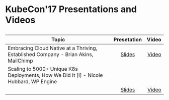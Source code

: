 # KubeCon'17 Presentations and Videos


## 

| Topic        | Presetation          | Video  |
| ------------- |:-------------:| -----:|
| Embracing Cloud Native at a Thriving, Established Company - Brian Akins, MailChimp | [Slides](https://schd.ws/hosted_files/kccncna17/36/kubecon-2017-v2%20%283%29.pdf) | [Video]() |
| Scaling to 5000+ Unique K8s Deployments, How We Did It [I] - Nicole Hubbard, WP Engine
     | [Slides](https://schd.ws/hosted_files/kccncna17/d9/KubeCon%202017%20-%20Lostrómos.pdf)      |   [Video]() |

